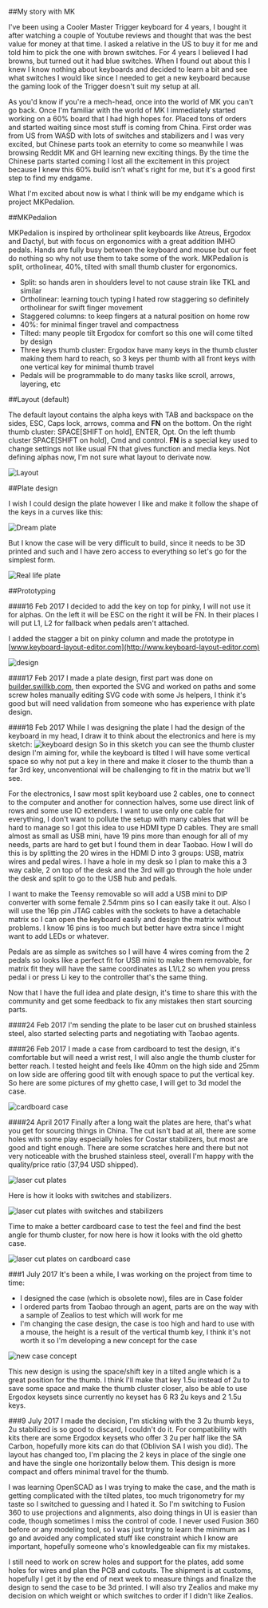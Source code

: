 ##My story with MK

I've been using a Cooler Master Trigger keyboard for 4 years, I bought it after watching a couple of Youtube reviews and thought that was the best value for money at that time. I asked a relative in the US to buy it for me and told him to pick the one with brown switches. For 4 years I believed I had browns, but turned out it had blue switches. When I found out about this I knew I know nothing about keyboards and decided to learn a bit and see what switches I would like since I needed to get a new keyboard because the gaming look of the Trigger doesn't suit my setup at all.

As you'd know if you're a mech-head, once into the world of MK you can't go back. Once I'm familiar with the world of MK I immediately started working on a 60% board that I had high hopes for. Placed tons of orders and started waiting since most stuff is coming from China. First order was from US from WASD with lots of switches and stabilizers and I was very excited, but Chinese parts took an eternity to come so meanwhile I was browsing Reddit MK and GH learning new exciting things. By the time the Chinese parts started coming I lost all the excitement in this project because I knew this 60% build isn't what's right for me, but it's a good first step to find my endgame.

What I'm excited about now is what I think will be my endgame which is project MKPedalion.


##MKPedalion

MKPedalion is inspired by ortholinear split keyboards like Atreus, Ergodox and Dactyl, but with focus on ergonomics with a great addition IMHO pedals. Hands are fully busy between the keyboard and mouse but our feet do nothing so why not use them to take some of the work. MKPedalion is split, ortholinear, 40%, tilted with small thumb cluster for ergonomics.

- Split: so hands aren in shoulders level to not cause strain like TKL and similar
- Ortholinear: learning touch typing I hated row staggering so definitely ortholinear for swift finger movement
- Staggered columns: to keep fingers at a natural position on home row
- 40%: for minimal finger travel and compactness
- Tilted: many people tilt Ergodox for comfort so this one will come tilted by design
- Three keys thumb cluster: Ergodox have many keys in the thumb cluster making them hard to reach, so 3 keys per thumb with all front keys with one vertical key for minimal thumb travel
- Pedals will be programmable to do many tasks like scroll, arrows, layering, etc

##Layout (default)

The default layout contains the alpha keys with TAB and backspace on the sides, ESC, Caps lock, arrows, comma and **FN** on the bottom. On the right thumb cluster: SPACE[SHIFT on hold], ENTER, Opt. On the left thumb cluster SPACE[SHIFT on hold], Cmd and control.
**FN** is a special key used to change settings not like usual FN that gives function and media keys.
Not defining alphas now, I'm not sure what layout to derivate now.


![Layout](Layout.jpg)

##Plate design

I wish I could design the plate however I like and make it follow the shape of the keys in a curves like this:

![Dream plate](DreamPlate.png)

But I know the case will be very difficult to build, since it needs to be 3D printed and such and I have zero access to everything so let's go for the simplest form.

![Real life plate](RealLifePlate.png)

##Prototyping

####16 Feb 2017
I decided to add the key on top for pinky, I will not use it for alphas. On the left it will be ESC on the right it will be FN. In their places I will put L1, L2 for fallback when pedals aren't attached.

I added the stagger a bit on pinky column and made the prototype in [www.keyboard-layout-editor.com](http://www.keyboard-layout-editor.com)

![design](keyboard-layout.png)

####17 Feb 2017
I made a plate design, first part was done on [builder.swillkb.com](http://builder.swillkb.com/), then exported the SVG and worked on paths and some screw holes manually editing SVG code with some Js helpers, I think it's good but will need validation from someone who has experience with plate design.

####18 Feb 2017
While I was designing the plate I had the design of the keyboard in my head, I draw it to think about the electronics and here is my sketch:
![keyboard design](keyboard-design.jpg)
So in this sketch you can see the thumb cluster design I'm aiming for, while the keyboard is tilted I will have some vertical space so why not put a key in there and make it closer to the thumb than a far 3rd key, unconventional will be challenging to fit in the matrix but we'll see.

For the electronics, I saw most split keyboard use 2 cables, one to connect to the computer and another for connection halves, some use direct link of rows and some use IO extenders. I want to use only one cable for everything, I don't want to pollute the setup with many cables that will be hard to manage so I got this idea to use HDMI type D cables. They are small almost as small as USB mini, have 19 pins more than enough for all of my needs, parts are hard to get but I found them in dear Taobao. How I will do this is by splitting the 20 wires in the HDMI D into 3 groups: USB, matrix wires and pedal wires. I have a hole in my desk so I plan to make this a 3 way cable, 2 on top of the desk and the 3rd will go through the hole under the desk and split to go to the USB hub and pedals.

I want to make the Teensy removable so will add a USB mini to DIP converter with some female 2.54mm pins so I can easily take it out. Also I will use the 16p pin JTAG cables with the sockets to have a detachable matrix so I can open the keyboard easily and design the matrix without problems. I know 16 pins is too much but better have extra since I might want to add LEDs or whatever.

Pedals are as simple as switches so I will have 4 wires coming from the 2 pedals so looks like a perfect fit for USB mini to make them removable, for matrix fit they will have the same coordinates as L1/L2 so when you press pedal i or press Li key to the controller that's the same thing.

Now that I have the full idea and plate design, it's time to share this with the community and get some feedback to fix any mistakes then start sourcing parts.

####24 Feb 2017
I'm sending the plate to be laser cut on brushed stainless steel, also started selecting parts and negotiating with Taobao agents.


####26 Feb 2017
I made a case from cardboard to test the design, it's comfortable but will need a wrist rest, I will also angle the thumb cluster for better reach. I tested height and feels like 40mm on the high side and 25mm on low side are offering good tilt with enough space to put the vertical key. So here are some pictures of my ghetto case, I will get to 3d model the case.

![cardboard case](cardboard-case.jpg)


####24 April 2017
Finally after a long wait the plates are here, that's what you get for sourcing things in China. The cut isn't bad at all, there are some holes with some play especially holes for Costar stabilizers, but most are good and tight enough. There are some scratches here and there but not very noticeable with the brushed stainless steel, overall I'm happy with the quality/price ratio (37,94 USD shipped).

![laser cut plates](laser-cut-plates.jpg)

Here is how it looks with switches and stabilizers.

![laser cut plates with switches and stabilizers](lcp-with-switches.jpg)

Time to make a better cardboard case to test the feel and find the best angle for thumb cluster, for now here is how it looks with the old ghetto case.

![laser cut plates on cardboard case](lcp-ghetto.jpg)


###1 July 2017
It's been a while, I was working on the project from time to time:

- I designed the case (which is obsolete now), files are in Case folder
- I ordered parts from Taobao through an agent, parts are on the way with a sample of Zealios to test which will work for me
- I'm changing the case design, the case is too high and hard to use with a mouse, the height is a result of the vertical thumb key, I think it's not worth it so I'm developing a new concept for the case

![new case concept](new-case-concept.jpg)

This new design is using the space/shift key in a tilted angle which is a great position for the thumb. I think I'll make that key 1.5u instead of 2u to save some space and make the thumb cluster closer, also be able to use Ergodox keysets since currently no keyset has 6 R3 2u keys and 2 1.5u keys.


###9 July 2017
I made the decision, I'm sticking with the 3 2u thumb keys, 2u stabilized is so good to discard, I couldn't do it. For compatibility with kits there are some Ergodox keysets who offer 3 2u per half like the SA Carbon, hopefully more kits can do that (Oblivion SA I wish you did). The layout has changed too, I'm placing the 2 keys in place of the single one and have the single one horizontally below them. This design is more compact and offers minimal travel for the thumb.

I was learning OpenSCAD as I was trying to make the case, and the math is getting complicated with the tilted plates, too much trigonometry for my taste so I switched to guessing and I hated it. So I'm switching to Fusion 360 to use projections and alignments, also doing things in UI is easier than code, though sometimes I miss the control of code. I never used Fusion 360 before or any modeling tool, so I was just trying to learn the minimum as I go and avoided any complicated stuff like constraint which I know are important, hopefully someone who's knowledgeable can fix my mistakes.

I still need to work on screw holes and support for the plates, add some holes for wires and plan the PCB and cutouts. The shipment is at customs, hopefully I get it by the end of next week to measure things and finalize the design to send the case to be 3d printed. I will also try Zealios and make my decision on which weight or which switches to order if I didn't like Zealios.
